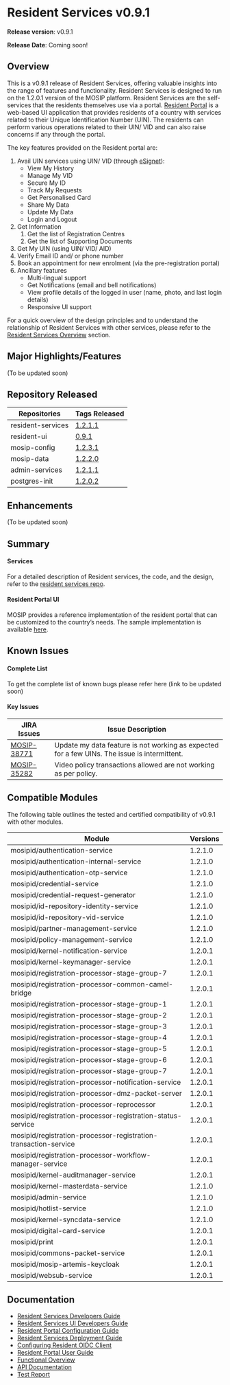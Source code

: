 # Resident Services v0.9.1

**Release version**: v0.9.1

**Release Date**: Coming soon!

## Overview

This is a v0.9.1 release of Resident Services, offering valuable insights into the range of features and functionality. Resident Services is designed to run on the 1.2.0.1 version of the MOSIP platform. Resident Services are the self-services that the residents themselves use via a portal. [Resident Portal](../../modules/resident-services/) is a web-based UI application that provides residents of a country with services related to their Unique Identification Number (UIN). The residents can perform various operations related to their UIN/ VID and can also raise concerns if any through the portal.

The key features provided on the Resident portal are:

1. Avail UIN services using UIN/ VID (through [eSignet](https://docs.esignet.io)):
   * View My History
   * Manage My VID
   * Secure My ID
   * Track My Requests
   * Get Personalised Card
   * Share My Data
   * Update My Data
   * Login and Logout
2. Get Information
   1. Get the list of Registration Centres
   2. Get the list of Supporting Documents
3. Get My UIN (using UIN/ VID/ AID)
4. Verify Email ID and/ or phone number
5. Book an appointment for new enrolment (via the pre-registration portal)
6. Ancillary features
   * Multi-lingual support
   * Get Notifications (email and bell notifications)
   * View profile details of the logged in user (name, photo, and last login details)
   * Responsive UI support

For a quick overview of the design principles and to understand the relationship of Resident Services with other services, please refer to the [Resident Services Overview](https://docs.mosip.io/1.2.0/modules/resident-services#overview) section.

## **Major Highlights/Features** <a href="#id-2.-major-highlights-features" id="id-2.-major-highlights-features"></a>

(To be updated soon)

## Repository Released&#x20;

| Repositories      | Tags Released                                                       |
| ----------------- | ------------------------------------------------------------------- |
| resident-services | [1.2.1.1](https://github.com/mosip/resident-services/tree/v1.2.1.1) |
| resident-ui       | [0.9.1](https://github.com/mosip/resident-ui/tree/v0.9.1)           |
| mosip-config      | [1.2.3.1](https://github.com/mosip/mosip-config/tree/v1.2.3.1)      |
| mosip-data        | [1.2.2.0](https://github.com/mosip/mosip-data/tree/v1.2.2.0)        |
| admin-services    | [1.2.1.1](https://github.com/mosip/admin-services/tree/v1.2.1.1)    |
| postgres-init     | [1.2.0.2](https://github.com/mosip/postgres-init/tree/v1.2.0.2)     |

## **Enhancements**  <a href="#id-3.-enhancements" id="id-3.-enhancements"></a>

(To be updated soon)

## Summary

#### Services

For a detailed description of Resident services, the code, and the design, refer to the [resident services repo](https://github.com/mosip/resident-services/releases/tag/v1.2.1.0).

#### Resident Portal UI

MOSIP provides a reference implementation of the resident portal that can be customized to the country’s needs. The sample implementation is available [here](https://github.com/mosip/resident-ui/releases/tag/v0.9.0).

## Known Issues

#### Complete List

To get the complete list of known bugs please refer here (link to be updated soon)

#### Key Issues

| JIRA Issues                                                   | Issue Description                                                                            |
| ------------------------------------------------------------- | -------------------------------------------------------------------------------------------- |
| [MOSIP-38771](https://mosip.atlassian.net/browse/MOSIP-38771) | Update my data feature is not working as expected for a few UINs. The issue is intermittent. |
| [MOSIP-35282](https://mosip.atlassian.net/browse/MOSIP-35282) | Video policy transactions allowed are not working as per policy.                             |

## **Compatible Modules** <a href="#id-6.-compatible-modules" id="id-6.-compatible-modules"></a>

The following table outlines the tested and certified compatibility of v0.9.1 with other modules.

| Module                                                          | Versions |
| --------------------------------------------------------------- | -------- |
| mosipid/authentication-service                                  | 1.2.1.0  |
| mosipid/authentication-internal-service                         | 1.2.1.0  |
| mosipid/authentication-otp-service                              | 1.2.1.0  |
| mosipid/credential-service                                      | 1.2.1.0  |
| mosipid/credential-request-generator                            | 1.2.1.0  |
| mosipid/id-repository-identity-service                          | 1.2.1.0  |
| mosipid/id-repository-vid-service                               | 1.2.1.0  |
| mosipid/partner-management-service                              | 1.2.1.0  |
| mosipid/policy-management-service                               | 1.2.1.0  |
| mosipid/kernel-notification-service                             | 1.2.0.1  |
| mosipid/kernel-keymanager-service                               | 1.2.0.1  |
| mosipid/registration-processor-stage-group-7                    | 1.2.0.1  |
| mosipid/registration-processor-common-camel-bridge              | 1.2.0.1  |
| mosipid/registration-processor-stage-group-1                    | 1.2.0.1  |
| mosipid/registration-processor-stage-group-2                    | 1.2.0.1  |
| mosipid/registration-processor-stage-group-3                    | 1.2.0.1  |
| mosipid/registration-processor-stage-group-4                    | 1.2.0.1  |
| mosipid/registration-processor-stage-group-5                    | 1.2.0.1  |
| mosipid/registration-processor-stage-group-6                    | 1.2.0.1  |
| mosipid/registration-processor-stage-group-7                    | 1.2.0.1  |
| mosipid/registration-processor-notification-service             | 1.2.0.1  |
| mosipid/registration-processor-dmz-packet-server                | 1.2.0.1  |
| mosipid/registration-processor-reprocessor                      | 1.2.0.1  |
| mosipid/registration-processor-registration-status-service      | 1.2.0.1  |
| mosipid/registration-processor-registration-transaction-service | 1.2.0.1  |
| mosipid/registration-processor-workflow-manager-service         | 1.2.0.1  |
| mosipid/kernel-auditmanager-service                             | 1.2.0.1  |
| mosipid/kernel-masterdata-service                               | 1.2.1.0  |
| mosipid/admin-service                                           | 1.2.1.0  |
| mosipid/hotlist-service                                         | 1.2.1.0  |
| mosipid/kernel-syncdata-service                                 | 1.2.1.0  |
| mosipid/digital-card-service                                    | 1.2.0.1  |
| mosipid/print                                                   | 1.2.0.1  |
| mosipid/commons-packet-service                                  | 1.2.0.1  |
| mosipid/mosip-artemis-keycloak                                  | 1.2.0.1  |
| mosipid/websub-service                                          | 1.2.0.1  |

## Documentation

* [Resident Services Developers Guide](https://docs.mosip.io/1.2.0/modules/resident-services/resident-services-developer-guide)
* [Resident Services UI Developers Guide](https://docs.mosip.io/1.2.0/modules/resident-services/resident-services-ui-developer-guide)
* [Resident Portal Configuration Guide](https://docs.mosip.io/1.2.0/modules/resident-services/resident-portal-configuration-guide)
* [Resident Services Deployment Guide](https://docs.mosip.io/1.2.0/modules/resident-services/resident-services-deployment-guide)
* [Configuring Resident OIDC Client](https://docs.mosip.io/1.2.0/modules/resident-services/resident-services-configure-resident-oidc-client)
* [Resident Portal User Guide](https://docs.mosip.io/1.2.0/modules/resident-services/resident-portal-user-guide)
* [Functional Overview](https://docs.mosip.io/1.2.0/modules/resident-services/functional-overview)
* [API Documentation](https://mosip.stoplight.io/docs/resident/9a5192571fc51-document)
* [Test Report](test-report.md)
